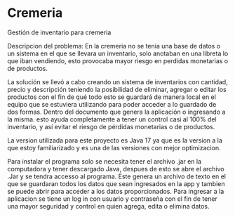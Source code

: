 # Cremeria
Gestión de inventario para cremeria 

Descripcion del problema: 
En la cremeria no se tenia una base de datos o un sistema en el que se llevara un inventario, solo anotaban en una libreta lo que iban vendiendo, esto provocaba mayor riesgo en perdidas monetarias o de productos.

La solución se llevó a cabo creando un sistema de inventarios con cantidad, precio y descripción teniendo la posibilidad de eliminar, agregar o editar los productos con el fin de qué todo esto se guardará de manera local en el equipo que se estuviera utilizando para poder acceder a lo guardado de dos formas. Dentro del documento que genera la aplicación o ingresando a la misma. esto ayuda completamente a tener un control casi al 100% del inventario, y así evitar el riesgo de pérdidas monetarias o de productos.

La version utilizada para este proyecto es Java 17 ya que es la version a la que estoy familiarizado y es una de las versiones con mejor optimizacion.

Para instalar el programa solo se necesita tener el archivo .jar en la computadora y tener descargado Java, despues de esto se abre el archivo .Jar y se tendra accesso al programa. Este genera un archivo de texto en el que se guardaran todos los datos que sean ingresados en la app y tambien se puede abrir para acceder a los datos proporcionados. Para ingresar a la aplicacion se tiene un log in con usuario y contraseña con el fin de tener una mayor seguridad y control en quien agrega, edita o elimina datos.
